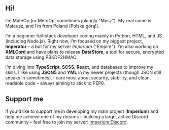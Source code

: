 ## Hi!

I’m MateOp (or MetoOp, sometimes jokingly "Mysz"). My real name is Mateusz, and I’m from Poland (Polska górą!).

I’m a beginner full-stack developer coding mainly in Python, HTML, and JS (including Node.js). Right now, I’m focused on my biggest project, **Imperator** – a bot for my server *Imperium* ("Empire"). I’m also working on **XMLCord** and have plans to release **DataStore**, a tool for secure, encrypted data storage using PBKDF2HMAC.

I’m diving into **TypeScript**, **SCSS**, **React**, and databases to improve my skills. I like using **JSON5** and **YML** in my newer projects (though JSON still sneaks in sometimes). I care most about security, stability, and clean, readable code – always aiming to stick to PEP8.

## Support me

If you'd like to support me in developing my main project (**Imperium**) and help me achieve one of my dreams – building a large, active Discord community – feel free to join my server: [Imperium Discord](https://discord.gg/7DFXSvcETu).

